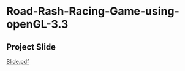 # Road-Rash-Racing-Game-using-openGL-3.3
## Project Slide
[Slide.pdf](https://github.com/sabbir-hossain70/Road-Rash-Racing-Game-using-openGL-3.3/files/13439879/Slide.pdf)
